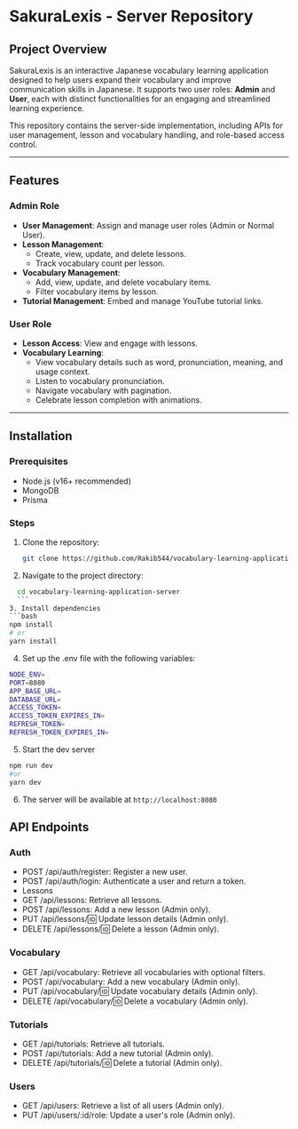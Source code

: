 # SakuraLexis - Server Repository

## Project Overview

SakuraLexis is an interactive Japanese vocabulary learning application designed to help users expand their vocabulary and improve communication skills in Japanese. It supports two user roles: **Admin** and **User**, each with distinct functionalities for an engaging and streamlined learning experience.

This repository contains the server-side implementation, including APIs for user management, lesson and vocabulary handling, and role-based access control.

---

## Features

### Admin Role

- **User Management**: Assign and manage user roles (Admin or Normal User).
- **Lesson Management**:
  - Create, view, update, and delete lessons.
  - Track vocabulary count per lesson.
- **Vocabulary Management**:
  - Add, view, update, and delete vocabulary items.
  - Filter vocabulary items by lesson.
- **Tutorial Management**: Embed and manage YouTube tutorial links.

### User Role

- **Lesson Access**: View and engage with lessons.
- **Vocabulary Learning**:
  - View vocabulary details such as word, pronunciation, meaning, and usage context.
  - Listen to vocabulary pronunciation.
  - Navigate vocabulary with pagination.
  - Celebrate lesson completion with animations.

---

## Installation

### Prerequisites

- Node.js (v16+ recommended)
- MongoDB
- Prisma

### Steps

1. Clone the repository:
   ```bash
   git clone https://github.com/Rakib544/vocabulary-learning-application-server.git
   ```
2. Navigate to the project directory:

````bash
  cd vocabulary-learning-application-server
  ```
3. Install dependencies
```bash
npm install
# or
yarn install
````

4. Set up the .env file with the following variables:

```bash
NODE_ENV=
PORT=8080
APP_BASE_URL=
DATABASE_URL=
ACCESS_TOKEN=
ACCESS_TOKEN_EXPIRES_IN=
REFRESH_TOKEN=
REFRESH_TOKEN_EXPIRES_IN=
```

5. Start the dev server

```bash
npm run dev
#or
yarn dev
```

6. The server will be available at `http://localhost:8080`

## API Endpoints

### Auth

- POST /api/auth/register: Register a new user.
- POST /api/auth/login: Authenticate a user and return a token.
- Lessons
- GET /api/lessons: Retrieve all lessons.
- POST /api/lessons: Add a new lesson (Admin only).
- PUT /api/lessons/:id: Update lesson details (Admin only).
- DELETE /api/lessons/:id: Delete a lesson (Admin only).

### Vocabulary

- GET /api/vocabulary: Retrieve all vocabularies with optional filters.
- POST /api/vocabulary: Add a new vocabulary (Admin only).
- PUT /api/vocabulary/:id: Update vocabulary details (Admin only).
- DELETE /api/vocabulary/:id: Delete a vocabulary (Admin only).

### Tutorials

- GET /api/tutorials: Retrieve all tutorials.
- POST /api/tutorials: Add a new tutorial (Admin only).
- DELETE /api/tutorials/:id: Delete a tutorial (Admin only).

### Users

- GET /api/users: Retrieve a list of all users (Admin only).
- PUT /api/users/:id/role: Update a user's role (Admin only).
